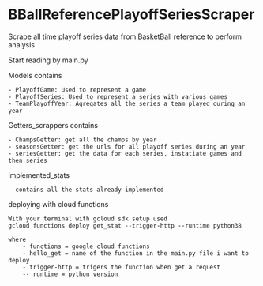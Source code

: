# BBallReferencePlayoffSeriesScraper
Scrape all time playoff series data from BasketBall reference to perform analysis

Start reading by main.py

Models contains
    
    - PlayoffGame: Used to represent a game
    - PlayoffSeries: Used to represent a series with various games
    - TeamPlayoffYear: Agregates all the series a team played during an year

Getters_scrappers contains
    
    - ChampsGetter: get all the champs by year
    - seasonsGetter: get the urls for all playoff series during an year
    - seriesGetter: get the data for each series, instatiate games and then series

implemented_stats
    
    - contains all the stats already implemented

deploying with cloud functions

    With your terminal with gcloud sdk setup used
    gcloud functions deploy get_stat --trigger-http --runtime python38    
    
    where
        - functions = google cloud functions
        - hello_get = name of the function in the main.py file i want to deploy
        - trigger-http = trigers the function when get a request
        -- runtime = python version
